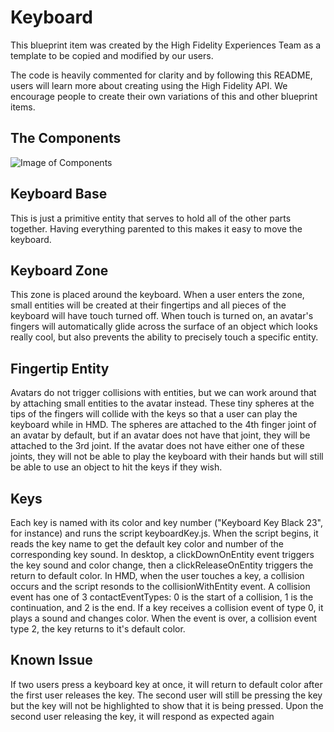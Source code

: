 # Keyboard

This blueprint item was created by the High Fidelity Experiences Team as a template to be copied and modified by our users. 

The code is heavily commented for clarity and by following this README, users will learn more about creating using the High Fidelity API. We encourage people to create their own variations of this and other blueprint items.

## The Components

![Image of Components](http://hifi-content.s3-us-west-1.amazonaws.com/rebecca/keyboardBlueprint/resources/images/Keyboard.jpg)

## Keyboard Base

This is just a primitive entity that serves to hold all of the other parts together. Having everything parented to this makes it easy to move the keyboard.

## Keyboard Zone

This zone is placed around the keyboard. When a user enters the zone, small entities will be created at their fingertips and all pieces of the keyboard will have touch turned off. When touch is turned on, an avatar's fingers will automatically glide across the surface of an object which looks really cool, but also prevents the ability to precisely touch a specific entity.

## Fingertip Entity

Avatars do not trigger collisions with entities, but we can work around that by attaching small entities to the avatar instead. These tiny spheres at the tips of the fingers will collide with the keys so that a user can play the keyboard while in HMD. The spheres are attached to the 4th finger joint of an avatar by default, but if an avatar does not have that joint, they will be attached to the 3rd joint. If the avatar does not have either one of these joints, they will not be able to play the keyboard with their hands but will still be able to use an object to hit the keys if they wish.

## Keys

Each key is named with its color and key number ("Keyboard Key Black 23", for instance) and runs the script keyboardKey.js. When the script begins, it reads the key name to get the default key color and number of the corresponding key sound. In desktop, a clickDownOnEntity event triggers the key sound and color change, then a clickReleaseOnEntity triggers the return to default color. In HMD, when the user touches a key, a collision occurs and the script resonds to the collisionWithEntity event. A collision event has one of 3 contactEventTypes: 0 is the start of a collision, 1 is the continuation, and 2 is the end. If a key receives a collision event of type 0, it plays a sound and changes color. When the event is over, a collision event type 2, the key returns to it's default color.

## Known Issue

If two users press a keyboard key at once, it will return to default color after the first user releases the key. The second user will still be pressing the key but the key will not be highlighted to show that it is being pressed. Upon the second user releasing the key, it will respond as expected again